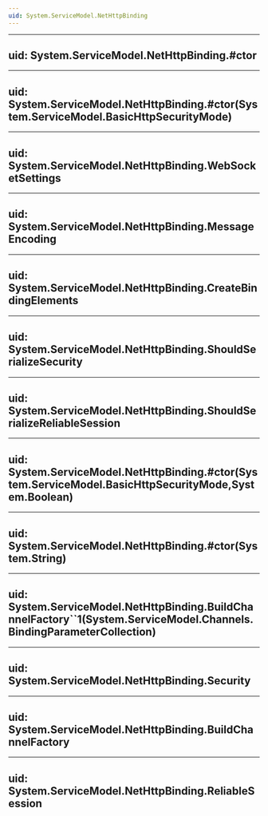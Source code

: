 ```yaml
---
uid: System.ServiceModel.NetHttpBinding
---
```


---
uid: System.ServiceModel.NetHttpBinding.#ctor
---

---
uid: System.ServiceModel.NetHttpBinding.#ctor(System.ServiceModel.BasicHttpSecurityMode)
---

---
uid: System.ServiceModel.NetHttpBinding.WebSocketSettings
---

---
uid: System.ServiceModel.NetHttpBinding.MessageEncoding
---

---
uid: System.ServiceModel.NetHttpBinding.CreateBindingElements
---

---
uid: System.ServiceModel.NetHttpBinding.ShouldSerializeSecurity
---

---
uid: System.ServiceModel.NetHttpBinding.ShouldSerializeReliableSession
---

---
uid: System.ServiceModel.NetHttpBinding.#ctor(System.ServiceModel.BasicHttpSecurityMode,System.Boolean)
---

---
uid: System.ServiceModel.NetHttpBinding.#ctor(System.String)
---

---
uid: System.ServiceModel.NetHttpBinding.BuildChannelFactory``1(System.ServiceModel.Channels.BindingParameterCollection)
---

---
uid: System.ServiceModel.NetHttpBinding.Security
---

---
uid: System.ServiceModel.NetHttpBinding.BuildChannelFactory
---

---
uid: System.ServiceModel.NetHttpBinding.ReliableSession
---
